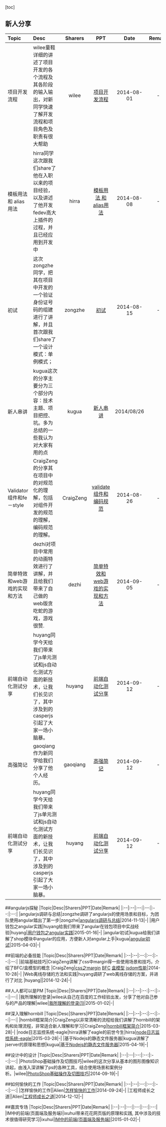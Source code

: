 [toc]
## 新人分享
|Topic|Desc|Sharers|PPT|Date|Remark|
|:--|:--|:--:|:--:|:--:|:--:|
|项目开发流程|wilee童鞋详细的讲述了项目开发的各个流程及其各阶段的输入输出，对新同学快速了解开发流程和项目角色及职责有很大帮助|wilee|[项目开发流程](http://redmine.meilishuo.com/projects/doota/wiki/项目开发流程)|2014-08-01|-|
|模板用法 和 alias用法|hirra同学这次跟我们share了他在入职以来的项目经验，以及讲述了他开发fedev高大上插件的过程，并且已经应用到开发中|hirra|[模板用法 和 alias用法](http://redmine.meilishuo.com/projects/doota/wiki/%E6%A8%A1%E6%9D%BF%E7%94%A8%E6%B3%95_%E5%92%8C_alias%E7%94%A8%E6%B3%95)|2014-08-08|-|
|初试|这次zongzhe同学，把其在项目中开发的一个验证身份证号码的组建进行了讲解，并且首次跟我们share了一个设计模式：单例模式；|zongzhe|[初试](http://redmine.meilishuo.com/projects/doota/wiki/%E5%AE%97%E5%93%B2%EF%BC%8D%E5%88%9D%E8%AF%95)|2014-08-15|-|
|新人串讲|kugua这次的分享主要分为三个部分内容：技术主题、项目把控、坑。多为总结的一些我认为对大家有用的点|kugua|[新人串讲](http://bizfe.meilishuo.com/ppt/gym-1/index.html#1)|2014/08/26||
|Validator组件和fe－style|CraigZeng的分享其在项目中的对规范化的理解，包括对组件开发的规范的理解， 编码规范的理解。|CraigZeng|[validate组件和编码规范](http://bizfe.meilishuo.com/ppt/zc-1/index.html#1)|2014-08-26|-|
|简单特效和web游戏的实现和方法|dezhi对项目中常用的动画特效进行了讲解，并且给我们带来了自己做的web版贪吃蛇的游戏，游戏很赞.|dezhi|[简单特效和web游戏的实现和方法](http://bizfe.meilishuo.com/ppt/zdz-1/index.html)|2014-09-05|-|
|前端自动化测试分享|huyang同学今天给我们带来了js单元测试和js自动化测试方面的新技术，让我们长见识了，其中涉及到的casperjs引起了大家一场小脑暴。|huyang|[ 前端自动化测试分享](http://bizfe.meilishuo.com/ppt/hy_jstest.pdf)|2014-09-12|-|
|高强简记|gaoqiang作为新同学给我们分享了他个人经历。|gaoqiang|[高强简记](http://bizfe.meilishuo.com/ppt/hy_jstest.pdf)|2014-09-12|-|
|前端自动化测试分享|huyang同学今天给我们带来了js单元测试和js自动化测试方面的新技术，让我们长见识了，其中涉及到的casperjs引起了大家一场小脑暴。|huyang|[ 前端自动化测试分享](http://bizfe.meilishuo.com/ppt/hy_jstest.pdf)|2014-09-12|-|


##angularjs探秘
|Topic|Desc|Sharers|PPT|Date|Remark|
|:--|:--|:--:|:--:|:--:|:--:|
|angularjs调研与总结|zongzhe调研了angularjs的使用场景和目标，为团队使用angular踏出了第一步|zongzhe|[angularjs调研与总结](http://bizfe.meilishuo.com/agg?name=slides&doc=slides/Angular%E8%B0%83%E7%A0%94%E4%B8%8E%E6%80%BB%E7%BB%93)|2014-11-13|-|
|用户钱包之angular实践|huyang给我们带来了angular在钱包项目中实战经验|huyang|[用户钱包之angular实践](http://bizfe.meilishuo.com/agg?name=slides&doc=slides/%E7%94%A8%E6%88%B7%E9%92%B1%E5%8C%85%E9%A1%B9%E7%9B%AE%E4%B8%AD%E4%B8%80%E4%BA%9BAngular%E5%AE%9E%E8%B7%B5)|2015-01-16|-|
|angular初试|kugua给我们讲解了shop模块中angular的应用，方便新人对angular上手|kugua|[angular初试](http://bizfe.meilishuo.com/agg?name=slides&doc=slides/angular%E5%88%9D%E8%AF%95)|2015-04-03|-|


##前端的必备技能
|Topic|Desc|Sharers|PPT|Date|Remark|
|:--|:--|:--:|:--:|:--:|:--:|
|前端基础技巧|CraigZeng讲解了css中margin得一些使用场景和技巧，介绍了BFC/盒模型的概念 |CraigZeng|[css之margin](http://bizfe.meilishuo.com/agg?name=slides&doc=slides/css%E4%B9%8Bmargin)  [BFC](http://bizfe.meilishuo.com/agg?name=slides&doc=slides/BFC) [盒模型](http://bizfe.meilishuo.com/agg?name=slides&doc=slides/%E8%A7%86%E8%A7%89%E5%8F%AF%E8%A7%86%E5%8C%96%E6%A8%A1%E5%9E%8B) [jsdom性能](http://bizfe.meilishuo.com/agg?name=slides&doc=slides/js%E6%80%A7%E8%83%BD%E4%B9%8Bdom%E5%BD%B1%E5%93%8D)|2014-10-28|-|
|Web离线存储的方法和实践|huyang调研了web离线存储的方案，并进行了对比 |huyang||2014-12-24|-|


##人人都可以是PM
|Topic|Desc|Sharers|PPT|Date|Remark|
|:--|:--|:--:|:--:|:--:|:--:|
|我所理解的登录|wilee从自己在百度的工作经验出发，分享了他对自己参与的产品的理解|wilee|[我所理解的登录(1)](http://bizfe.meilishuo.com/agg?name=slides&doc=slides/%E6%88%91%E6%89%80%E7%90%86%E8%A7%A3%E7%9A%84%E7%99%BB%E5%BD%95)|2015-01-02|-|


##深入理解hornbill
|Topic|Desc|Sharers|PPT|Date|Remark|
|:--|:--|:--:|:--:|:--:|:--:|
|hornbill框架简介|CraigZeng以非常清晰的流程给我们讲解了hornbill的架构和处理流程，非常适合新人理解和学习|CraigZeng|[hornbill框架简介](http://bizfe.meilishuo.com/agg?name=slides&doc=slides/%E4%BB%8E%E8%BE%93%E5%85%A5url%E5%BC%80%E5%A7%8B)|2015-03-28|-|
|node日志监控系统-eagle|hirra讲解了eagle的前世今生|hirra|[node日志监控系统-eagle](https://github.com/bizfe/ShareTime/blob/master/ppt/w3ctech%E5%88%86%E4%BA%AB-%E9%9F%A9%E8%B7%AF.pdf)|2015-03-28|-|
|基于Nodejs的静态文件服务器|kugua讲解了jserver的原理和思想|kugua|[基于Nodejs的静态文件服务器](https://github.com/bizfe/ShareTime/blob/master/ppt/%E5%9F%BA%E4%BA%8ENodejs%E7%9A%84%E9%9D%99%E6%80%81%E6%96%87%E4%BB%B6%E6%9C%8D%E5%8A%A1%E5%99%A8.pptx)|2015-04-19|-|

##设计中的设计
|Topic|Desc|Sharers|PPT|Date|Remark|
|:--|:--|:--:|:--:|:--:|:--:|
|PhotoShop基础操作及切图技巧|wilee的这次分享从基本的图形图像知识讲起，由浅入深讲解了ps的各种工具，结合使用场景和案例分析。|wilee|[PhotoShop基础操作及切图技巧](http://bizfe.meilishuo.com/slides/detail?_id=541bf784157c9758a2571dcb)|2014-09-19|-|


##如何愉快的工作
|Topic|Desc|Sharers|PPT|Date|Remark|
|:--|:--|:--:|:--:|:--:|:--:|
|怎样愉快的工作||Alien|[怎样愉快的工作](http://bizfe.meilishuo.com/agg?name=slides&doc=slides/%E6%88%91%E4%BB%AC%E6%80%8E%E6%A0%B7%E8%AE%A9%E8%87%AA%E5%B7%B1%E5%B7%A5%E4%BD%9C%E5%BE%97%E6%9B%B4%E5%BC%80%E5%BF%83)|2014-09-24|-|
|工程师成长之道||Alien|[工程师成长之道](http://bizfe.meilishuo.com/agg?name=slides&doc=slides/%E5%B7%A5%E7%A8%8B%E5%B8%88%E6%88%90%E9%95%BF%E4%B9%8B%E9%81%93)|2014-12-12|-|

##嘉宾专场
|Topic|Desc|Sharers|PPT|Date|Remark|
|:--|:--|:--:|:--:|:--:|:--:|
|IM中的前端(页面端及服务端)|ixuhui带来花花网页版的原理和实践, 其中涉及的技术很值得研究学习|ixuhui|[IM中的前端(页面端及服务端)](http://bizfe.meilishuo.com/agg?name=slides&doc=slides/im-of-front-end)|2015-01-02|-|